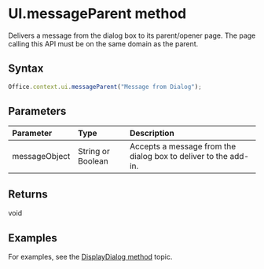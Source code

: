 # UI.messageParent method

Delivers a message from the dialog box to its parent/opener page. The page calling this API must be on the same domain as the parent. 

## Syntax

```js
Office.context.ui.messageParent("Message from Dialog");
```

## Parameters
| Parameter	   | Type	|Description|
|:---------------|:--------|:----------|
|messageObject|String or Boolean|Accepts a message from the dialog box to deliver to the add-in.|

## Returns
void

## Examples
For examples, see the [DisplayDialog method](officeui.displayDialog.md) topic.


